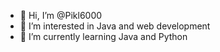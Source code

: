 - 👋 Hi, I’m @Pikl6000
- 👀 I’m interested in Java and web development
- 🌱 I’m currently learning Java and Python

<!---
Pikl6000/Pikl6000 is a ✨ special ✨ repository because its `README.md` (this file) appears on your GitHub profile.
You can click the Preview link to take a look at your changes.
--->
